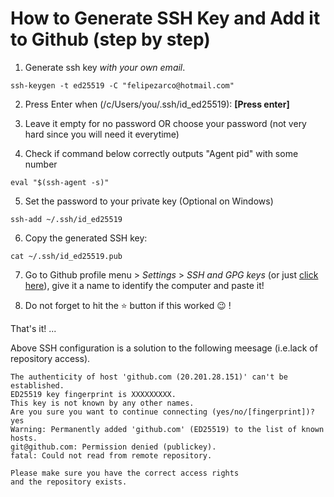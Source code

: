 # How to Generate SSH Key and Add it to Github (step by step)

1. Generate ssh key *with your own email*.
```shell
ssh-keygen -t ed25519 -C "felipezarco@hotmail.com"
``` 

2. Press Enter when
(/c/Users/you/.ssh/id_ed25519): **[Press enter]**

3. Leave it empty for no password OR choose your password (not very hard since you will need it everytime) 

4. Check if command below correctly outputs "Agent pid" with some number

```
eval "$(ssh-agent -s)"
``` 

5. Set the password to your private key (Optional on Windows)

```
ssh-add ~/.ssh/id_ed25519
``` 

6. Copy the generated SSH key:
```
cat ~/.ssh/id_ed25519.pub
```

7. Go to Github profile menu > *Settings* > *SSH and GPG keys* (or just [click here](https://github.com/settings/ssh/new)), give it a name to identify the computer and paste it!

8. Do not forget to hit the ⭐ button if this worked 😉 !

That's it!
...


Above SSH configuration is a solution to the following meesage (i.e.lack of repository access).

```
The authenticity of host 'github.com (20.201.28.151)' can't be established.
ED25519 key fingerprint is XXXXXXXXX.
This key is not known by any other names.
Are you sure you want to continue connecting (yes/no/[fingerprint])? yes
Warning: Permanently added 'github.com' (ED25519) to the list of known hosts.
git@github.com: Permission denied (publickey).
fatal: Could not read from remote repository.

Please make sure you have the correct access rights
and the repository exists.
```

